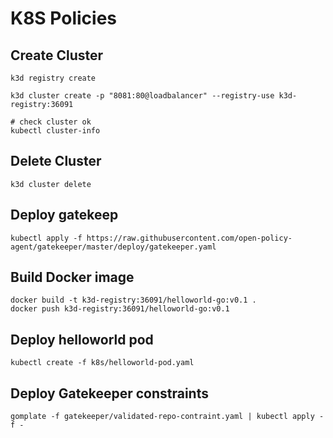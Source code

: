 # K8S Policies



## Create Cluster

```
k3d registry create

k3d cluster create -p "8081:80@loadbalancer" --registry-use k3d-registry:36091 

# check cluster ok
kubectl cluster-info
```

## Delete Cluster 

```
k3d cluster delete
```

## Deploy gatekeep

```
kubectl apply -f https://raw.githubusercontent.com/open-policy-agent/gatekeeper/master/deploy/gatekeeper.yaml
```

## Build Docker image

```
docker build -t k3d-registry:36091/helloworld-go:v0.1 .
docker push k3d-registry:36091/helloworld-go:v0.1
```

## Deploy helloworld pod

```
kubectl create -f k8s/helloworld-pod.yaml
```

## Deploy Gatekeeper constraints

```
gomplate -f gatekeeper/validated-repo-contraint.yaml | kubectl apply -f -
```